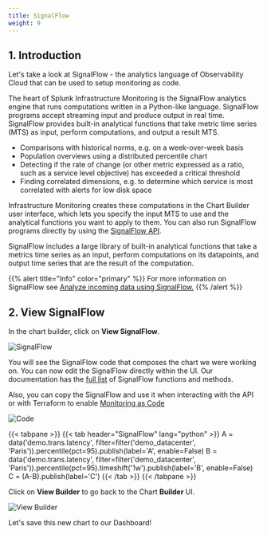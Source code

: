 ```yaml
---
title: SignalFlow
weight: 9
---
```

## 1. Introduction

Let's take a look at SignalFlow - the analytics language of Observability Cloud that can be used to setup monitoring as code.

The heart of Splunk Infrastructure Monitoring is the SignalFlow analytics engine that runs computations written in a Python-like language. SignalFlow programs accept streaming input and produce output in real time. SignalFlow provides built-in analytical functions that take metric time series (MTS) as input, perform computations, and output a result MTS.

- Comparisons with historical norms, e.g. on a week-over-week basis
- Population overviews using a distributed percentile chart
- Detecting if the rate of change (or other metric expressed as a ratio, such as a service level objective) has exceeded a critical threshold
- Finding correlated dimensions, e.g. to determine which service is most correlated with alerts for low disk space

Infrastructure Monitoring creates these computations in the Chart Builder user interface, which lets you specify the input MTS to use and the analytical functions you want to apply to them. You can also run SignalFlow programs directly by using the [SignalFlow API](https://dev.splunk.com/observability/docs/).

SignalFlow includes a large library of built-in analytical functions that take a metrics time series as an input, perform computations on its datapoints, and output time series that are the result of the computation.

{{% alert title="Info" color="primary" %}}
For more information on SignalFlow see [Analyze incoming data using SignalFlow.](https://docs.splunk.com/Observability/references/signalflow.html)
{{% /alert %}}

## 2. View SignalFlow

In the chart builder, click on **View SignalFlow**.

![SignalFlow](../../../images/view-signalflow.png)

You will see the SignalFlow code that composes the chart we were working on. You can now edit the SignalFlow directly within the UI. Our documentation has the [full list](https://dev.splunk.com/observability/docs/signalflow/function_method_list) of SignalFlow functions and methods.

Also, you can copy the SignalFlow and use it when interacting with the API or with Terraform to enable [Monitoring as Code](../../monitoring-as-code/terraform/)

![Code](../../../images/show-signalflow.png)

{{< tabpane >}}
{{< tab header="SignalFlow" lang="python" >}}
A = data('demo.trans.latency', filter=filter('demo_datacenter', 'Paris')).percentile(pct=95).publish(label='A', enable=False)
B = data('demo.trans.latency', filter=filter('demo_datacenter', 'Paris')).percentile(pct=95).timeshift('1w').publish(label='B', enable=False)
C = (A-B).publish(label='C')
{{< /tab >}}
{{< /tabpane >}}

Click on **View Builder** to go back to the Chart **Builder** UI.

![View Builder](../../../images/view-builder.png)

Let's save this new chart to our Dashboard!
